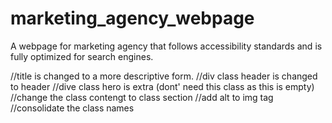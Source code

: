 # marketing_agency_webpage

A webpage for marketing agency that follows accessibility standards and is fully optimized for search engines.

//title is changed to a more descriptive form.
//div class header is changed to header
//dive class hero is extra (dont' need this class as this is empty)
//change the class contengt to class section
//add alt to img tag
//consolidate the class names
